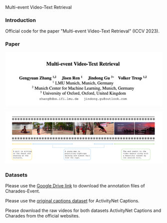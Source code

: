 Multi-event Video-Text Retrieval

### Introduction
Official code for the paper "Multi-event Video-Text Retrieval" (ICCV 2023).

### Paper
![Paper](assets/image.png)
<!-- arXiv: https://arxiv.org/abs/2108.13684 -->

![Alt text](assets/teaser.png)

### Datasets
Please use the [Google Drive link](https://drive.google.com/file/d/18lo2KZ36dIth82Xl2Db_CWYyD9Tdzqc_/view?usp=sharing) to download the annotation files of Charades-Event.

Please use the [original captions dataset](https://cs.stanford.edu/people/ranjaykrishna/densevid/) for ActivityNet Captions. 

Please download the raw videos for both datasets ActivityNet Captions and Charades from the official websites.
